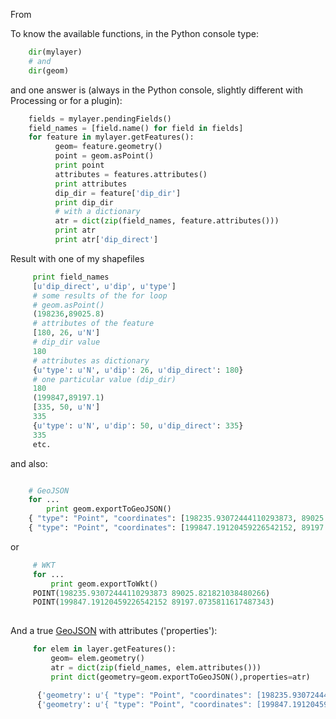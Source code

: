 From [](http://gis.stackexchange.com/questions/85110/pyqgis-2-0-api-problem-reading-attributes)

To know the available functions, in the Python console type:

```python
    dir(mylayer)
    # and
    dir(geom)
```
and one answer is (always in the Python console, slightly different with Processing or for a plugin):

```python
    fields = mylayer.pendingFields()
    field_names = [field.name() for field in fields]
    for feature in mylayer.getFeatures():
          geom= feature.geometry()
          point = geom.asPoint()
          print point
          attributes = features.attributes()
          print attributes
          dip_dir = feature['dip_dir']
          print dip_dir
          # with a dictionary
          atr = dict(zip(field_names, feature.attributes()))
          print atr
          print atr['dip_direct']
```

Result with one of my shapefiles

```python
     print field_names
     [u'dip_direct', u'dip', u'type']
     # some results of the for loop
     # geom.asPoint()
     (198236,89025.8)
     # attributes of the feature
     [180, 26, u'N']
     # dip_dir value
     180
     # attributes as dictionary
     {u'type': u'N', u'dip': 26, u'dip_direct': 180}
     # one particular value (dip_dir)
     180
     (199847,89197.1)
     [335, 50, u'N']
     335
     {u'type': u'N', u'dip': 50, u'dip_direct': 335}
     335
     etc.
```
and also:

```python

    # GeoJSON
    for ...
        print geom.exportToGeoJSON()
    { "type": "Point", "coordinates": [198235.93072444110293873, 89025.821821038480266] }
    { "type": "Point", "coordinates": [199847.19120459226542152, 89197.0735811617487343] }

```
or 

```python
     # WKT
     for ...
         print geom.exportToWkt()
     POINT(198235.93072444110293873 89025.821821038480266)
     POINT(199847.19120459226542152 89197.0735811617487343)
     
```
          
And a true [GeoJSON][1] with attributes ('properties'):

```python
     for elem in layer.getFeatures():
         geom= elem.geometry()
         atr = dict(zip(field_names, elem.attributes()))
         print dict(geometry=geom.exportToGeoJSON(),properties=atr)

      {'geometry': u'{ "type": "Point", "coordinates": [198235.93072444110293873, 89025.821821038480266] }', 'properties': {u'type': u'N', u'dip': 26, u'dip_direct': 180}}
      {'geometry': u'{ "type": "Point", "coordinates": [199847.19120459226542152, 89197.0735811617487343] }', 'properties': {u'type': u'N', u'dip': 50, u'dip_direct': 335}}
```

  [1]: http://geojson.org/geojson-spec.html
